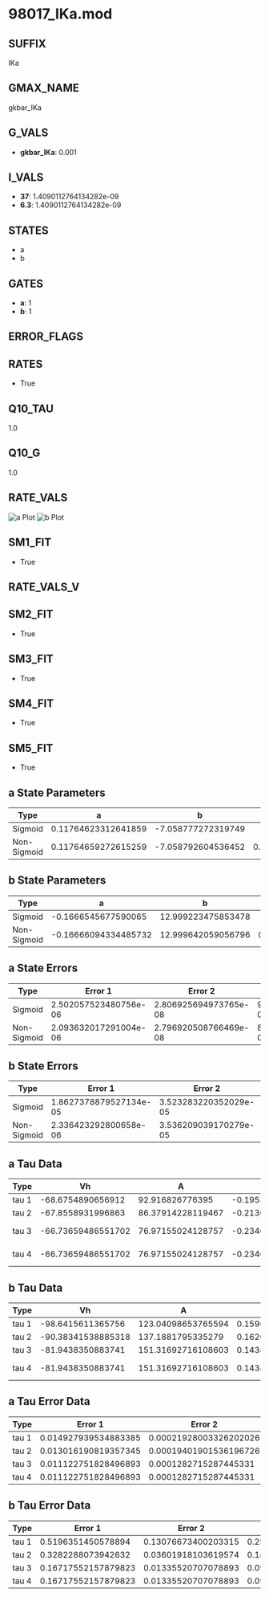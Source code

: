 # 98017_IKa.mod

## SUFFIX

IKa

## GMAX_NAME

gkbar_IKa

## G_VALS

- **gkbar_IKa**: 0.001

## I_VALS

- **37**: 1.4090112764134282e-09
- **6.3**: 1.4090112764134282e-09

## STATES

- a
- b

## GATES

- **a**: 1
- **b**: 1

## ERROR_FLAGS


## RATES

- True

## Q10_TAU

1.0

## Q10_G

1.0

## RATE_VALS

![a Plot](/Users/pbozelos/Dropbox/icg-Chai-Panos/supermodels/output_markdown_files/K/98017_IKa.mod/images/a.png)
![b Plot](/Users/pbozelos/Dropbox/icg-Chai-Panos/supermodels/output_markdown_files/K/98017_IKa.mod/images/b.png)

## SM1_FIT

- True

## RATE_VALS_V

## SM2_FIT

- True

## SM3_FIT

- True

## SM4_FIT

- True

## SM5_FIT

- True

## a State Parameters

| Type | a | b | c | d |
| --- | --- | --- | --- | --- |
| Sigmoid | 0.11764623312641859 | -7.058777272319749 |
| Non-Sigmoid | 0.11764659272615259 | -7.058792604536452 | 0.9999979132182895 | 2.1888915994269855e-06 |

## b State Parameters

| Type | a | b | c | d |
| --- | --- | --- | --- | --- |
| Sigmoid | -0.1666545677590065 | 12.999223475853478 |
| Non-Sigmoid | -0.16666094334485732 | 12.999642059056796 | 0.9999703146364672 | -1.4297858269845963e-07 |

## a State Errors

| Type | Error 1 | Error 2 | Error 3 |
| --- | --- | --- | --- |
| Sigmoid | 2.502057523480756e-06 | 2.806925694973765e-08 | 9.72048220979239e-07 |
| Non-Sigmoid | 2.093632017291004e-06 | 2.796920508766469e-08 | 8.133750957738714e-07 |

## b State Errors

| Type | Error 1 | Error 2 | Error 3 |
| --- | --- | --- | --- |
| Sigmoid | 1.8627378879527134e-05 | 3.523283220352029e-05 | 1.7208044363485916e-05 |
| Non-Sigmoid | 2.336423292800658e-06 | 3.536209039170279e-05 | 2.158396838032007e-06 |

## a Tau Data

| Type | Vh | A | b1 | b2 | c1 | c2 | d1 | d2 | e1 | e2 |
| --- | --- | --- | --- | --- | --- | --- | --- | --- | --- | --- |
| tau 1 | -68.6754890656912 | 92.916826776395 | -0.19538652593010333 | -0.02697965632287209 |
| tau 2 | -67.8558931996863 | 86.37914228119467 | -0.21300881490898416 | 0.0010820033868112994 | -0.020573408749439706 | 0.00010593993242965144 |
| tau 3 | -66.73659486551702 | 76.97155024128757 | -0.23464902603342566 | 0.002635389864705796 | -8.525544293598137e-06 | -0.00932123227353414 | 0.00031039342567810193 | -1.7087539913223962e-07 |
| tau 4 | -66.73659486551702 | 76.97155024128757 | -0.23464902603342566 | 0.002635389864705796 | -8.525544293598137e-06 | 0.0 | -0.00932123227353414 | 0.00031039342567810193 | -1.7087539913223962e-07 | 0.0 |

## b Tau Data

| Type | Vh | A | b1 | b2 | c1 | c2 | d1 | d2 | e1 | e2 |
| --- | --- | --- | --- | --- | --- | --- | --- | --- | --- | --- |
| tau 1 | -98.6415611365756 | 123.04098653765594 | 0.1596921402578617 | 0.02566354086925872 |
| tau 2 | -90.38341538885318 | 137.1881795335279 | 0.16205821657762562 | 0.011153321966828106 | 0.04385602169408951 | -0.0001890275366609325 |
| tau 3 | -81.9438350883741 | 151.31692716108603 | 0.14389991917912676 | 0.0139949601378012 | 0.00048330493932591105 | 0.08082739241251917 | -0.0009043106217367445 | 3.0142073182944765e-06 |
| tau 4 | -81.9438350883741 | 151.31692716108603 | 0.14389991917912676 | 0.0139949601378012 | 0.00048330493932591105 | 0.0 | 0.08082739241251917 | -0.0009043106217367445 | 3.0142073182944765e-06 | 0.0 |

## a Tau Error Data

| Type | Error 1 | Error 2 | Error 3 |
| --- | --- | --- | --- |
| tau 1 | 0.014927939534883385 | 0.00021928003326202026 | 0.013027018107184579 |
| tau 2 | 0.013016190819357345 | 0.00019401901536196726 | 0.011358711166675582 |
| tau 3 | 0.011122751828496893 | 0.0001282715287445331 | 0.00970638239342797 |
| tau 4 | 0.011122751828496893 | 0.0001282715287445331 | 0.00970638239342797 |

## b Tau Error Data

| Type | Error 1 | Error 2 | Error 3 |
| --- | --- | --- | --- |
| tau 1 | 0.5196351450578894 | 0.13076673400203315 | 0.2927146890941417 |
| tau 2 | 0.3282288073942632 | 0.03601918103619574 | 0.18489394765138392 |
| tau 3 | 0.16717552157879823 | 0.01335520707078893 | 0.09417132634021008 |
| tau 4 | 0.16717552157879823 | 0.01335520707078893 | 0.09417132634021008 |

